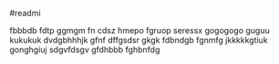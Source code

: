 #readmi

fbbbdb
fdtp
ggmgm
fn cdsz
hmepo
fgruop
seressx
gogogogo
guguu
kukukuk
dvdgbhhhjk
gfnf
dffgsdsr
gkgk
fdbndgb
fgnmfg
jkkkkkgtiuk
gonghgiuj
sdgvfdsgv
gfdhbbb
fghbnfdg
